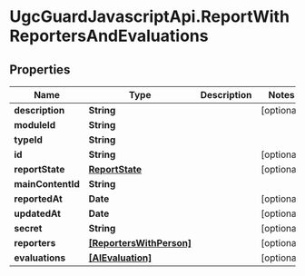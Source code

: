 # UgcGuardJavascriptApi.ReportWithReportersAndEvaluations

## Properties

Name | Type | Description | Notes
------------ | ------------- | ------------- | -------------
**description** | **String** |  | [optional] 
**moduleId** | **String** |  | 
**typeId** | **String** |  | 
**id** | **String** |  | [optional] 
**reportState** | [**ReportState**](ReportState.md) |  | [optional] 
**mainContentId** | **String** |  | 
**reportedAt** | **Date** |  | [optional] 
**updatedAt** | **Date** |  | [optional] 
**secret** | **String** |  | [optional] 
**reporters** | [**[ReportersWithPerson]**](ReportersWithPerson.md) |  | [optional] 
**evaluations** | [**[AIEvaluation]**](AIEvaluation.md) |  | [optional] 


